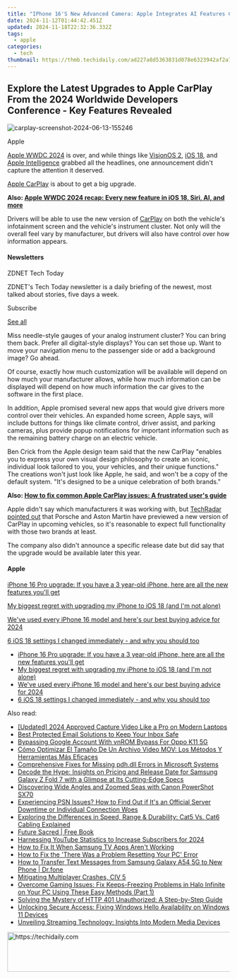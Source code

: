 ```yaml
---
title: "IPhone 16'S New Advanced Camera: Apple Integrates AI Features Comparable to Google Lens - The Latest Breakthrough by ZDNet"
date: 2024-11-12T01:44:42.451Z
updated: 2024-11-18T22:32:36.332Z
tags:
  - apple
categories:
  - tech
thumbnail: https://thmb.techidaily.com/ad227a8d5363831d078e6323942af2a72809395f7bf85c351306cae77a65bd05.jpg
---
```


## Explore the Latest Upgrades to Apple CarPlay From the 2024 Worldwide Developers Conference - Key Features Revealed

![carplay-screenshot-2024-06-13-155246](https://www.zdnet.com/a/img/resize/019fe56addbf87e3c42c755286f2c469fd96d78d/2024/06/13/14fb62f8-9ae2-4627-aca7-28664e77a9e1/carplay-screenshot-2024-06-13-155246.jpg?auto=webp&width=1280)

Apple

[Apple WWDC 2024](https://www.zdnet.com/article/apple-wwdc-2024-recap-every-new-feature-in-ios-18-siri-ai-and-more/) is over, and while things like [VisionOS 2](https://www.zdnet.com/article/new-visionos-2-features-unveiled-at-wwdc-2024-what-im-excited-about-and-puzzled-by/), [iOS 18](https://www.zdnet.com/article/ios-18-the-biggest-iphone-changes-apple-announced-at-wwdc-2024/), and [Apple Intelligence](https://www.zdnet.com/article/everything-to-know-about-apples-ai-features-coming-to-iphones-macs-and-ipads/) grabbed all the headlines, one announcement didn't capture the attention it deserved.

[Apple CarPlay](https://www.zdnet.com/article/add-apple-carplay-or-android-auto-to-any-car-with-this-100-display/) is about to get a big upgrade.

**Also: [Apple WWDC 2024 recap: Every new feature in iOS 18, Siri, AI, and more](https://www.zdnet.com/article/apple-wwdc-2024-recap-every-new-feature-in-ios-18-siri-ai-and-more/)**

Drivers will be able to use the new version of [CarPlay](https://www.zdnet.com/article/how-to-fix-common-apple-carplay-issues-a-frustrated-users-guide/) on both the vehicle's infotainment screen and the vehicle's instrument cluster. Not only will the overall feel vary by manufacturer, but drivers will also have control over how information appears.

#### Newsletters

ZDNET Tech Today

ZDNET's Tech Today newsletter is a daily briefing of the newest, most talked about stories, five days a week.

 Subscribe

[See all](https://www.zdnet.com/newsletters/)

Miss needle-style gauges of your analog instrument cluster? You can bring them back. Prefer all digital-style displays? You can set those up. Want to move your navigation menu to the passenger side or add a background image? Go ahead.

Of course, exactly how much customization will be available will depend on how much your manufacturer allows, while how much information can be displayed will depend on how much information the car gives to the software in the first place.

In addition, Apple promised several new apps that would give drivers more control over their vehicles. An expanded home screen, Apple says, will include buttons for things like climate control, driver assist, and parking cameras, plus provide popup notifications for important information such as the remaining battery charge on an electric vehicle. 

Ben Crick from the Apple design team said that the new CarPlay "enables you to express your own visual design philosophy to create an iconic, individual look tailored to you, your vehicles, and their unique functions." The creations won't just look like Apple, he said, and won't be a copy of the default system. "It's designed to be a unique celebration of both brands." 

**Also: [How to fix common Apple CarPlay issues: A frustrated user's guide](https://www.zdnet.com/article/how-to-fix-common-apple-carplay-issues-a-frustrated-users-guide/)**

Apple didn't say which manufacturers it was working with, but [TechRadar pointed out](https://www.techradar.com/vehicle-tech/hybrid-electric-vehicles/apple-shows-off-next-gen-carplay-heres-what-it-looks-like) that Porsche and Aston Martin have previewed a new version of CarPlay in upcoming vehicles, so it's reasonable to expect full functionality with those two brands at least.

The company also didn't announce a specific release date but did say that the upgrade would be available later this year. 

#### Apple

[iPhone 16 Pro upgrade: If you have a 3 year-old iPhone, here are all the new features you'll get](https://www.zdnet.com/article/iphone-16-pro-and-pro-max-hands-on/ "iPhone 16 Pro upgrade: If you have a 3 year-old iPhone, here are all the new features you'll get")

[My biggest regret with upgrading my iPhone to iOS 18 (and I'm not alone)](https://www.zdnet.com/article/my-biggest-regret-with-upgrading-my-iphone-to-ios-18-and-im-not-alone/ "My biggest regret with upgrading my iPhone to iOS 18 (and I'm not alone)")

[We've used every iPhone 16 model and here's our best buying advice for 2024](https://www.zdnet.com/article/iphone-16-pro-max-buying-advice-2024/ "We've used every iPhone 16 model and here's our best buying advice for 2024")

[6 iOS 18 settings I changed immediately - and why you should too](https://www.zdnet.com/article/6-ios-18-settings-i-changed-immediately-and-why-you-should-too/ "6 iOS 18 settings I changed immediately - and why you should too")

* [iPhone 16 Pro upgrade: If you have a 3 year-old iPhone, here are all the new features you'll get](https://www.zdnet.com/article/iphone-16-pro-and-pro-max-hands-on/ "iPhone 16 Pro upgrade: If you have a 3 year-old iPhone, here are all the new features you'll get")
* [My biggest regret with upgrading my iPhone to iOS 18 (and I'm not alone)](https://www.zdnet.com/article/my-biggest-regret-with-upgrading-my-iphone-to-ios-18-and-im-not-alone/ "My biggest regret with upgrading my iPhone to iOS 18 (and I'm not alone)")
* [We've used every iPhone 16 model and here's our best buying advice for 2024](https://www.zdnet.com/article/iphone-16-pro-max-buying-advice-2024/ "We've used every iPhone 16 model and here's our best buying advice for 2024")
* [6 iOS 18 settings I changed immediately - and why you should too](https://www.zdnet.com/article/6-ios-18-settings-i-changed-immediately-and-why-you-should-too/ "6 iOS 18 settings I changed immediately - and why you should too")

<ins class="adsbygoogle"
     style="display:block"
     data-ad-format="autorelaxed"
     data-ad-client="ca-pub-7571918770474297"
     data-ad-slot="1223367746"></ins>

<ins class="adsbygoogle"
     style="display:block"
     data-ad-client="ca-pub-7571918770474297"
     data-ad-slot="8358498916"
     data-ad-format="auto"
     data-full-width-responsive="true"></ins>

<span class="atpl-alsoreadstyle">Also read:</span>
<div><ul>
<li><a href="https://on-screen-recording.techidaily.com/updated-2024-approved-capture-video-like-a-pro-on-modern-laptops/"><u>[Updated] 2024 Approved Capture Video Like a Pro on Modern Laptops</u></a></li>
<li><a href="https://techtrends.techidaily.com/best-protected-email-solutions-to-keep-your-inbox-safe/"><u>Best Protected Email Solutions to Keep Your Inbox Safe</u></a></li>
<li><a href="https://easy-unlock-android.techidaily.com/bypassing-google-account-with-vnrom-bypass-for-oppo-k11-5g-by-drfone-android/"><u>Bypassing Google Account With vnROM Bypass For Oppo K11 5G</u></a></li>
<li><a href="https://discover-exclusive.techidaily.com/como-optimizar-el-tamano-de-un-archivo-video-mov-los-metodos-y-herramientas-mas-eficaces/"><u>Cómo Optimizar El Tamaño De Un Archivo Video MOV: Los Métodos Y Herramientas Más Eficaces</u></a></li>
<li><a href="https://techtrends.techidaily.com/comprehensive-fixes-for-missing-pdhdll-errors-in-microsoft-systems/"><u>Comprehensive Fixes for Missing pdh.dll Errors in Microsoft Systems</u></a></li>
<li><a href="https://techtrends.techidaily.com/decode-the-hype-insights-on-pricing-and-release-date-for-samsung-galaxy-z-fold-7-with-a-glimpse-at-its-cutting-edge-specs/"><u>Decode the Hype: Insights on Pricing and Release Date for Samsung Galaxy Z Fold 7 with a Glimpse at Its Cutting-Edge Specs</u></a></li>
<li><a href="https://buynow-marvelous.techidaily.com/discovering-wide-angles-and-zoomed-seas-with-canon-powershot-sx70/"><u>Discovering Wide Angles and Zoomed Seas with Canon PowerShot SX70</u></a></li>
<li><a href="https://techtrends.techidaily.com/experiencing-psn-issues-how-to-find-out-if-its-an-official-server-downtime-or-individual-connection-woes/"><u>Experiencing PSN Issues? How to Find Out if It's an Official Server Downtime or Individual Connection Woes</u></a></li>
<li><a href="https://techtrends.techidaily.com/exploring-the-differences-in-speed-range-and-durability-cat5-vs-cat6-cabling-explained/"><u>Exploring the Differences in Speed, Range & Durability: Cat5 Vs. Cat6 Cabling Explained</u></a></li>
<li><a href="https://novels-ebooks.techidaily.com/96164934-9781620557693-future-sacred/"><u>Future Sacred | Free Book</u></a></li>
<li><a href="https://youtube-sure.techidaily.com/ssing-youtube-statistics-to-increase-subscribers-for-2024/"><u>Harnessing YouTube Statistics to Increase Subscribers for 2024</u></a></li>
<li><a href="https://techtrends.techidaily.com/how-to-fix-it-when-samsung-tv-apps-arent-working/"><u>How to Fix It When Samsung TV Apps Aren't Working</u></a></li>
<li><a href="https://techtrends.techidaily.com/how-to-fix-the-there-was-a-problem-resetting-your-pc-error/"><u>How to Fix the 'There Was a Problem Resetting Your PC' Error</u></a></li>
<li><a href="https://android-transfer.techidaily.com/how-to-transfer-text-messages-from-samsung-galaxy-a54-5g-to-new-phone-drfone-by-drfone-transfer-from-android-transfer-from-android/"><u>How to Transfer Text Messages from Samsung Galaxy A54 5G to New Phone | Dr.fone</u></a></li>
<li><a href="https://graphic-issues.techidaily.com/mitigating-multiplayer-crashes-civ-5/"><u>Mitigating Multiplayer Crashes, CIV 5</u></a></li>
<li><a href="https://win-blog.techidaily.com/overcome-gaming-issues-fix-keeps-freezing-problems-in-halo-infinite-on-your-pc-using-these-easy-methods-part-1/"><u>Overcome Gaming Issues: Fix Keeps-Freezing Problems in Halo Infinite on Your PC Using These Easy Methods (Part 1)</u></a></li>
<li><a href="https://techtrends.techidaily.com/solving-the-mystery-of-http-401-unauthorized-a-step-by-step-guide/"><u>Solving the Mystery of HTTP 401 Unauthorized: A Step-by-Step Guide</u></a></li>
<li><a href="https://common-error.techidaily.com/unlocking-secure-access-fixing-windows-hello-availability-on-windows-11-devices/"><u>Unlocking Secure Access: Fixing Windows Hello Availability on Windows 11 Devices</u></a></li>
<li><a href="https://techtrends.techidaily.com/unveiling-streaming-technology-insights-into-modern-media-devices/"><u>Unveiling Streaming Technology: Insights Into Modern Media Devices</u></a></li>
</ul></div>

<!-- affiliate ads begin -->
<a href="https://imp.i357552.net/c/5597632/1006793/11832" target="_top" id="1006793">
  <img src="//a.impactradius-go.com/display-ad/11832-1006793" border="0" alt="https://techidaily.com" width="728" height="90"/>
</a>
<img height="0" width="0" src="https://imp.i357552.net/i/5597632/1006793/11832" style="position:absolute;visibility:hidden;" border="0" />
<!-- affiliate ads end -->

